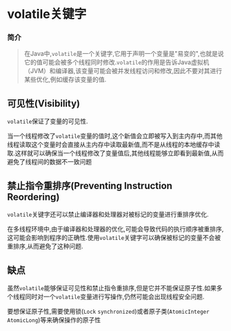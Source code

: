 # volatile关键字

### 简介

> 在Java中,`volatile`是一个关键字,它用于声明一个变量是"易变的",也就是说它的值可能会被多个线程同时修改.`volatile`的作用是告诉Java虚拟机（JVM）和编译器,该变量可能会被并发线程访问和修改,因此不要对其进行某些优化,例如缓存该变量的值.



## 可见性(Visibility)

`volatile`保证了变量的可见性.

当一个线程修改了`volatile`变量的值时,这个新值会立即被写入到主内存中,而其他线程读取这个变量时会直接从主内存中读取最新值,而不是从线程的本地缓存中读取.这样就可以确保当一个线程修改了变量值后,其他线程能够立即看到最新值,从而避免了线程间的数据不一致问题



## 禁止指令重排序(Preventing Instruction Reordering)

`volatile`关键字还可以禁止编译器和处理器对被标记的变量进行重排序优化.

在多线程环境中,由于编译器和处理器的优化,可能会导致代码的执行顺序被重排序,这可能会影响到程序的正确性.使用`volatile`关键字可以确保被标记的变量不会被重排序,从而避免了这种问题.



## 缺点

虽然`volatile`能够保证可见性和禁止指令重排序,但是它并不能保证原子性.如果多个线程同时对一个`volatile`变量进行写操作,仍然可能会出现线程安全问题.

要想保证原子性,需要使用锁(`Lock` `synchronized`)或者原子类(`AtomicInteger` `AtomicLong`)等来确保操作的原子性
